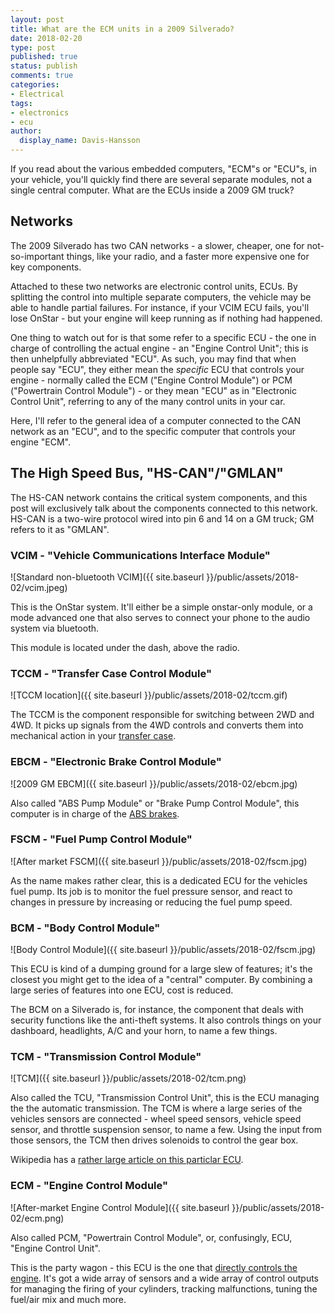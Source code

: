 ```yaml
---
layout: post
title: What are the ECM units in a 2009 Silverado?
date: 2018-02-20
type: post
published: true
status: publish
comments: true
categories:
- Electrical
tags:
- electronics
- ecu
author:
  display_name: Davis-Hansson
---
```


If you read about the various embedded computers, "ECM"s or "ECU"s, in your vehicle, you'll quickly find there are several separate modules, not a single central computer.
What are the ECUs inside a 2009 GM truck?

<!--more-->

## Networks

The 2009 Silverado has two CAN networks - a slower, cheaper, one for not-so-important things, like your radio, and a faster more expensive one for key components.

Attached to these two networks are electronic control units, ECUs.
By splitting the control into multiple separate computers, the vehicle may be able to handle partial failures.
For instance, if your VCIM ECU fails, you'll lose OnStar - but your engine will keep running as if nothing had happened.

One thing to watch out for is that some refer to a specific ECU - the one in charge of controlling the actual engine - an "Engine Control Unit"; this is then unhelpfully abbreviated "ECU".
As such, you may find that when people say "ECU", they either mean the *specific* ECU that controls your engine - normally called the ECM ("Engine Control Module") or PCM ("Powertrain Control Module") - or they mean "ECU" as in "Electronic Control Unit", referring to any of the many control units in your car.

Here, I'll refer to the general idea of a computer connected to the CAN network as an "ECU", and to the specific computer that controls your engine "ECM".

## The High Speed Bus, "HS-CAN"/"GMLAN"

The HS-CAN network contains the critical system components, and this post will exclusively talk about the components connected to this network.
HS-CAN is a two-wire protocol wired into pin 6 and 14 on a GM truck; GM refers to it as "GMLAN".

### VCIM - "Vehicle Communications Interface Module"

![Standard non-bluetooth VCIM]({{ site.baseurl }}/public/assets/2018-02/vcim.jpeg)

This is the OnStar system.
It'll either be a simple onstar-only module, or a mode advanced one that also serves to connect your phone to the audio system via bluetooth.

This module is located under the dash, above the radio.

### TCCM - "Transfer Case Control Module"

![TCCM location]({{ site.baseurl }}/public/assets/2018-02/tccm.gif)

The TCCM is the component responsible for switching between 2WD and 4WD.
It picks up signals from the 4WD controls and converts them into mechanical action in your [transfer case](https://en.wikipedia.org/wiki/Transfer_case).

### EBCM - "Electronic Brake Control Module"

![2009 GM EBCM]({{ site.baseurl }}/public/assets/2018-02/ebcm.jpg)

Also called "ABS Pump Module" or "Brake Pump Control Module", this computer is in charge of the [ABS brakes](https://en.wikipedia.org/wiki/Anti-lock_braking_system#Components).

### FSCM - "Fuel Pump Control Module"

![After market FSCM]({{ site.baseurl }}/public/assets/2018-02/fscm.jpg)

As the name makes rather clear, this is a dedicated ECU for the vehicles fuel pump.
Its job is to monitor the fuel pressure sensor, and react to changes in pressure by increasing or reducing the fuel pump speed.

### BCM - "Body Control Module"

![Body Control Module]({{ site.baseurl }}/public/assets/2018-02/fscm.jpg)

This ECU is kind of a dumping ground for a large slew of features; it's the closest you might get to the idea of a "central" computer.
By combining a large series of features into one ECU, cost is reduced.

The BCM on a Silverado is, for instance, the component that deals with security functions like the anti-theft systems.
It also controls things on your dashboard, headlights, A/C and your horn, to name a few things.

### TCM - "Transmission Control Module"

![TCM]({{ site.baseurl }}/public/assets/2018-02/tcm.png)

Also called the TCU, "Transmission Control Unit", this is the ECU managing the the automatic transmission.
The TCM is where a large series of the vehicles sensors are connected - wheel speed sensors, vehicle speed sensor, and throttle suspension sensor, to name a few.
Using the input from those sensors, the TCM then drives solenoids to control the gear box.

Wikipedia has a [rather large article on this particlar ECU](https://en.wikipedia.org/wiki/Transmission_control_unit).

### ECM - "Engine Control Module"

![After-market Engine Control Module]({{ site.baseurl }}/public/assets/2018-02/ecm.png)

Also called PCM, "Powertrain Control Module", or, confusingly, ECU, "Engine Control Unit".

This is the party wagon - this ECU is the one that [directly controls the engine](https://en.wikipedia.org/wiki/Powertrain_control_module).
It's got a wide array of sensors and a wide array of control outputs for managing the firing of your cylinders, tracking malfunctions, tuning the fuel/air mix and much more.
